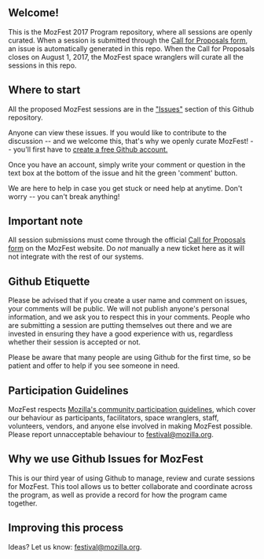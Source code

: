 ## Welcome!
This is the MozFest 2017 Program repository, where all sessions are openly curated. When a session is submitted through the [Call for Proposals form](https://mozillafestival.org/proposals), an issue is automatically generated in this repo. When the Call for Proposals closes on August 1, 2017, the MozFest space wranglers will curate all the sessions in this repo.

## Where to start

All the proposed MozFest sessions are in the ["Issues"](https://github.com/MozillaFoundation/mozfest-program-2017/issues) section of this Github repository. 

Anyone can view these issues. If you would like to contribute to the discussion -- and we welcome this, that's why we openly curate MozFest! --  you'll first have to [create a free Github account.](https://github.com/join)

Once you have an account, simply write your comment or question in the text box at the bottom of the issue and hit the green 'comment' button.

We are here to help in case you get stuck or need help at anytime.  Don't worry -- you can't break anything! 

## Important note

All session submissions must come through the official [Call for Proposals form](https://mozillafestival.org/proposals) on the MozFest website. Do *not* manually a new ticket here as it will not integrate with the rest of our systems. 

## Github Etiquette

Please be advised that if you create a user name and comment on issues, your comments will be public. We will not publish anyone's personal information, and we ask you to respect this in your comments. People who are submitting a session are putting themselves out there and we are invested in ensuring they have a good experience with us, regardless whether their session is accepted or not. 

Please be aware that many people are using Github for the first time, so be patient and offer to help if you see someone in need.

## Participation Guidelines
MozFest respects [Mozilla's community participation guidelines](https://www.mozilla.org/en-US/about/governance/policies/participation/), which cover our behaviour as participants, facilitators, space wranglers, staff, volunteers, vendors, and anyone else involved in making MozFest possible. Please report unnacceptable behaviour to festival@mozilla.org. 

## Why we use Github Issues for MozFest

This is our third year of using Github to manage, review and curate sessions for MozFest. This tool allows us to better collaborate and coordinate across the program, as well as provide a record for how the program came together. 

## Improving this process

Ideas? Let us know: festival@mozilla.org. 
		
